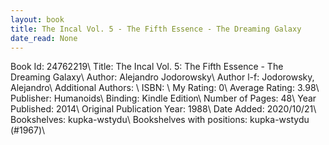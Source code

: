 ```yaml
---
layout: book
title: The Incal Vol. 5 - The Fifth Essence - The Dreaming Galaxy
date_read: None
---
```


Book Id: 24762219\ 
Title: The Incal Vol. 5: The Fifth Essence - The Dreaming Galaxy\ 
Author: Alejandro Jodorowsky\ 
Author l-f: Jodorowsky, Alejandro\ 
Additional Authors: \ 
ISBN: \ 
My Rating: 0\ 
Average Rating: 3.98\ 
Publisher: Humanoids\ 
Binding: Kindle Edition\ 
Number of Pages: 48\ 
Year Published: 2014\ 
Original Publication Year: 1988\ 
Date Added: 2020/10/21\ 
Bookshelves: kupka-wstydu\ 
Bookshelves with positions: kupka-wstydu (#1967)\ 

